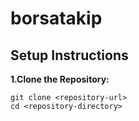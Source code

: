# borsatakip
## Setup Instructions
**1.Clone the Repository:**
```
git clone <repository-url>
cd <repository-directory>
```




